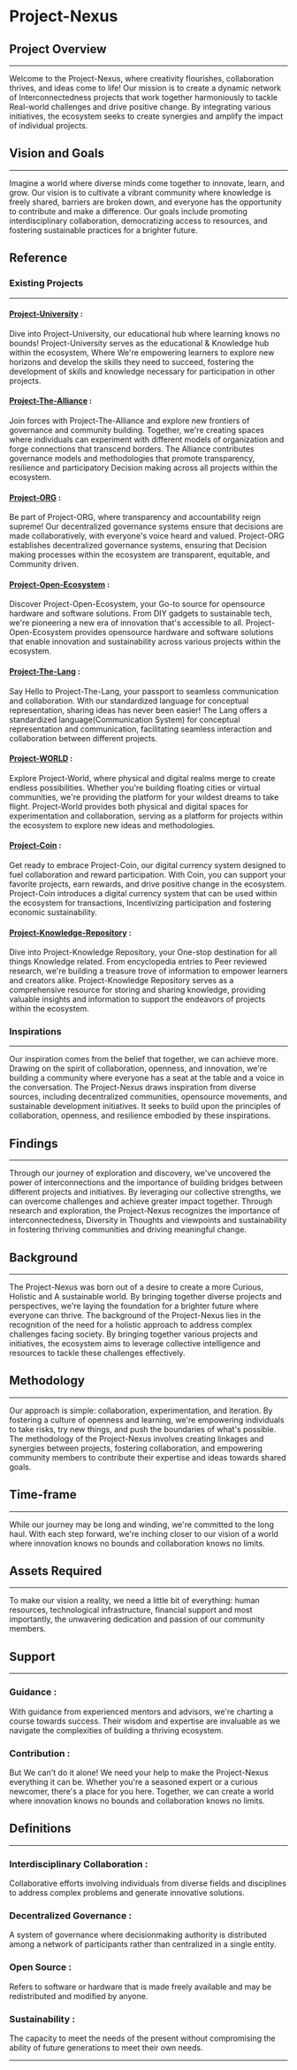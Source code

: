 # Project-Nexus

##  Project Overview
---
Welcome to the Project-Nexus, where creativity flourishes, collaboration thrives, and ideas come to life!
Our mission is to create a dynamic network of Interconnectedness projects that work together harmoniously to tackle Real-world challenges and drive positive change.
By integrating various initiatives, the ecosystem seeks to create synergies and amplify the impact of individual projects.


## Vision and Goals
---
Imagine a world where diverse minds come together to innovate, learn, and grow. 
Our vision is to cultivate a vibrant community where knowledge is freely shared, barriers are broken down, and everyone has the opportunity to contribute and make a difference. 
Our goals include promoting interdisciplinary collaboration, democratizing access to resources, and fostering sustainable practices for a brighter future.


## Reference

### Existing Projects
---
#### [Project-University](https://github.com/Eternal-Foundation/Project-University/) :
Dive into Project-University, our educational hub where learning knows no bounds! 
Project-University serves as the educational & Knowledge hub within the ecosystem,
Where We're empowering learners to explore new horizons and develop the skills they need to succeed, fostering the development of skills and knowledge necessary for participation in other projects.

#### [Project-The-Alliance](https://github.com/Eternal-Foundation/Project-The-Alliance) :
Join forces with Project-The-Alliance and explore new frontiers of governance and community building. 
Together, we're creating spaces where individuals can experiment with different models of organization and forge connections that transcend borders.
The Alliance contributes governance models and methodologies that promote transparency, resilience and participatory Decision making across all projects within the ecosystem.

#### [Project-ORG](https://github.com/Eternal-Foundation/Project-ORG/) :
Be part of Project-ORG, where transparency and accountability reign supreme!
Our decentralized governance systems ensure that decisions are made collaboratively, with everyone's voice heard and valued.
Project-ORG establishes decentralized governance systems, ensuring that Decision making processes within the ecosystem are transparent, equitable, and Community driven.

#### [Project-Open-Ecosystem](https://github.com/Eternal-Foundation/Project-Open-Ecosystem/) :
Discover Project-Open-Ecosystem, your Go-to source for opensource hardware and software solutions. 
From DIY gadgets to sustainable tech, we're pioneering a new era of innovation that's accessible to all.
Project-Open-Ecosystem provides opensource hardware and software solutions that enable innovation and sustainability across various projects within the ecosystem.

#### [Project-The-Lang](https://github.com/Eternal-Foundation/Project-The-Lang/) :
Say Hello to Project-The-Lang, your passport to seamless communication and collaboration. 
With our standardized language for conceptual representation, sharing ideas has never been easier!
The Lang offers a standardized language(Communication System) for conceptual representation and communication, facilitating seamless interaction and collaboration between different projects.

#### [Project-WORLD](https://github.com/Eternal-Foundation/Project-WORLD/) :
Explore Project-World, where physical and digital realms merge to create endless possibilities.
Whether you're building floating cities or virtual communities, we're providing the platform for your wildest dreams to take flight.
Project-World provides both physical and digital spaces for experimentation and collaboration, serving as a platform for projects within the ecosystem to explore new ideas and methodologies.

#### [Project-Coin](https://github.com/Eternal-Foundation/Project-Coin) :
Get ready to embrace Project-Coin, our digital currency system designed to fuel collaboration and reward participation.
With Coin, you can support your favorite projects, earn rewards, and drive positive change in the ecosystem.
Project-Coin introduces a digital currency system that can be used within the ecosystem for transactions, Incentivizing participation and fostering economic sustainability.

#### [Project-Knowledge-Repository](https://github.com/Eternal-Foundation/Project-Knowledge-Repository/) :
Dive into Project-Knowledge Repository, your One-stop destination for all things Knowledge related.
From encyclopedia entries to Peer reviewed research, we're building a treasure trove of information to empower learners and creators alike.
Project-Knowledge Repository serves as a comprehensive resource for storing and sharing knowledge, providing valuable insights and information to support the endeavors of projects within the ecosystem.


### Inspirations
---
Our inspiration comes from the belief that together, we can achieve more.
Drawing on the spirit of collaboration, openness, and innovation, 
we're building a community where everyone has a seat at the table and a voice in the conversation.
The Project-Nexus draws inspiration from diverse sources, including decentralized communities, opensource movements, and sustainable development initiatives.
It seeks to build upon the principles of collaboration, openness, and resilience embodied by these inspirations.


## Findings
---
Through our journey of exploration and discovery, we've uncovered the power of interconnections and the importance of building bridges between different projects and initiatives. 
By leveraging our collective strengths, we can overcome challenges and achieve greater impact together.
Through research and exploration, the Project-Nexus recognizes the importance of interconnectedness, Diversity in Thoughts and viewpoints and sustainability in fostering thriving communities and driving meaningful change.


## Background
---
The Project-Nexus was born out of a desire to create a more Curious, Holistic and A sustainable world. 
By bringing together diverse projects and perspectives, we're laying the foundation for a brighter future where everyone can thrive.
The background of the Project-Nexus lies in the recognition of the need for a holistic approach to address complex challenges facing society. 
By bringing together various projects and initiatives, the ecosystem aims to leverage collective intelligence and resources to tackle these challenges effectively.


## Methodology 
---
Our approach is simple: collaboration, experimentation, and iteration.
By fostering a culture of openness and learning, we're empowering individuals to take risks, try new things, and push the boundaries of what's possible.
The methodology of the Project-Nexus involves creating linkages and synergies between projects, fostering collaboration, and empowering community members to contribute their expertise and ideas towards shared goals.


## Time-frame
---
While our journey may be long and winding, we're committed to the long haul. 
With each step forward, we're inching closer to our vision of a world where innovation knows no bounds and collaboration knows no limits.


## Assets Required
---
To make our vision a reality, we need a little bit of everything: human resources, technological infrastructure, financial support and most importantly, the unwavering dedication and passion of our community members.


## Support 
---
### Guidance :
With guidance from experienced mentors and advisors, we're charting a course towards success. 
Their wisdom and expertise are invaluable as we navigate the complexities of building a thriving ecosystem.

### Contribution :
But We can't do it alone! 
We need your help to make the Project-Nexus everything it can be. 
Whether you're a seasoned expert or a curious newcomer, there's a place for you here. Together, we can create a world where innovation knows no bounds and collaboration knows no limits.


## Definitions
---
### Interdisciplinary Collaboration : 
Collaborative efforts involving individuals from diverse fields and disciplines to address complex problems and generate innovative solutions.

### Decentralized Governance : 
A system of governance where decisionmaking authority is distributed among a network of participants rather than centralized in a single entity.

### Open Source : 
Refers to software or hardware that is made freely available and may be redistributed and modified by anyone.

### Sustainability : 
The capacity to meet the needs of the present without compromising the ability of future generations to meet their own needs.

---
